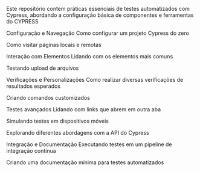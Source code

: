Este repositório contem práticas essenciais de testes automatizados com Cypress, abordando a configuração básica de componentes e ferramentas do CYPRESS

Configuração e Navegação
Como configurar um projeto Cypress do zero

Como visitar páginas locais e remotas

Interação com Elementos
Lidando com os elementos mais comuns

Testando upload de arquivos

Verificações e Personalizações
Como realizar diversas verificações de resultados esperados

Criando comandos customizados

Testes avançados
Lidando com links que abrem em outra aba

Simulando testes em dispositivos móveis

Explorando diferentes abordagens com a API do Cypress

Integração e Documentação
Executando testes em um pipeline de integração contínua

Criando uma documentação mínima para testes automatizados
